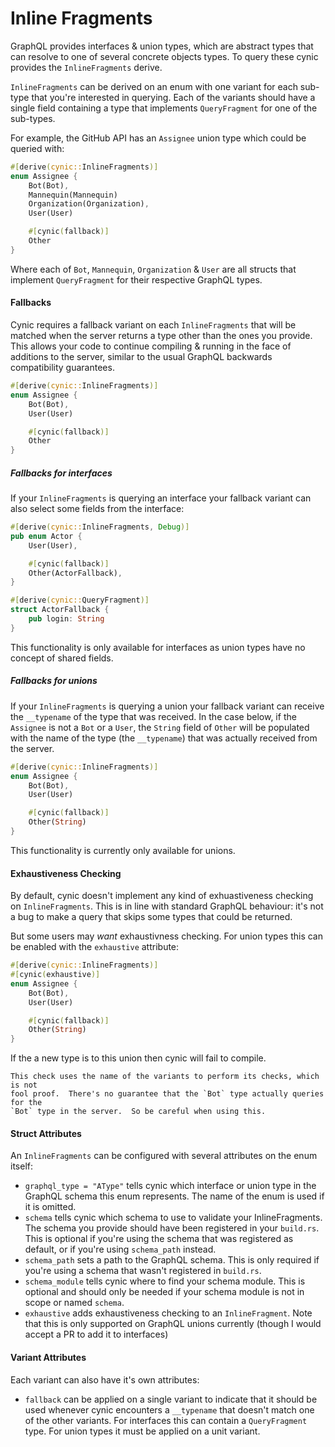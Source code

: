# Inline Fragments

GraphQL provides interfaces & union types, which are abstract types that can
resolve to one of several concrete objects types. To query these cynic provides
the `InlineFragments` derive.

`InlineFragments` can be derived on an enum with one variant for each sub-type
that you're interested in querying.  Each of the variants should have a single
field containing a type that implements `QueryFragment` for one of the
sub-types.

For example, the GitHub API has an `Assignee` union type which could be queried
with:

```rust
#[derive(cynic::InlineFragments)]
enum Assignee {
    Bot(Bot),
    Mannequin(Mannequin)
    Organization(Organization),
    User(User)

    #[cynic(fallback)]
    Other
}
```

Where each of `Bot`, `Mannequin`, `Organization` & `User` are all structs that
implement `QueryFragment` for their respective GraphQL types.

#### Fallbacks

Cynic requires a fallback variant on each `InlineFragments` that will be
matched when the server returns a type other than the ones you provide. This
allows your code to continue compiling & running in the face of additions to
the server, similar to the usual GraphQL backwards compatibility guarantees.

```rust
#[derive(cynic::InlineFragments)]
enum Assignee {
    Bot(Bot),
    User(User)

    #[cynic(fallback)]
    Other
}
```

##### Fallbacks for interfaces

If your `InlineFragments` is querying an interface your fallback variant can
also select some fields from the interface:

```rust
#[derive(cynic::InlineFragments, Debug)]
pub enum Actor {
    User(User),

    #[cynic(fallback)]
    Other(ActorFallback),
}

#[derive(cynic::QueryFragment)]
struct ActorFallback {
    pub login: String
}
```

This functionality is only available for interfaces as union types have no
concept of shared fields.

##### Fallbacks for unions

If your `InlineFragments` is querying a union your fallback variant can receive
the `__typename` of the type that was received. In the case below, if the
`Assignee` is not a `Bot` or a `User`, the `String` field of `Other` will be
populated with the name of the type (the `__typename`) that was actually
received from the server.

```rust
#[derive(cynic::InlineFragments)]
enum Assignee {
    Bot(Bot),
    User(User)

    #[cynic(fallback)]
    Other(String)
}
```

This functionality is currently only available for unions.

#### Exhaustiveness Checking

By default, cynic doesn't implement any kind of exhuastiveness checking on
`InlineFragments`.  This is in line with standard GraphQL behaviour: it's not a
bug to make a query that skips some types that could be returned.

But some users may _want_ exhaustivness checking.  For union types this can be
enabled with the `exhaustive` attribute:

```rust
#[derive(cynic::InlineFragments)]
#[cynic(exhaustive)]
enum Assignee {
    Bot(Bot),
    User(User)

    #[cynic(fallback)]
    Other(String)
}
```

If the a new type is to this union then cynic will fail to compile.  

```admonish warning
This check uses the name of the variants to perform its checks, which is not
fool proof.  There's no guarantee that the `Bot` type actually queries for the
`Bot` type in the server.  So be careful when using this.
```

#### Struct Attributes

An `InlineFragments` can be configured with several attributes on the
enum itself:

- `graphql_type = "AType"` tells cynic which interface or union type
  in the GraphQL schema this enum represents. The name of the enum is
  used if it is omitted.
- `schema` tells cynic which schema to use to validate your InlineFragments.
  The schema you provide should have been registered in your `build.rs`. This
  is optional if you're using the schema that was registered as default, or if
  you're using `schema_path` instead.
- `schema_path` sets a path to the GraphQL schema. This is only required
  if you're using a schema that wasn't registered in `build.rs`.
- `schema_module` tells cynic where to find your schema module. This is
  optional and should only be needed if your schema module is not in scope or
  named `schema`.
- `exhaustive` adds exhaustiveness checking to an `InlineFragment`.  Note that
  this is only supported on GraphQL unions currently (though I would accept a
  PR to add it to interfaces)

#### Variant Attributes

Each variant can also have it's own attributes:

- `fallback` can be applied on a single variant to indicate that it
  should be used whenever cynic encounters a `__typename` that doesn't
  match one of the other variants. For interfaces this can contain a
  `QueryFragment` type. For union types it must be applied on a unit
  variant.
